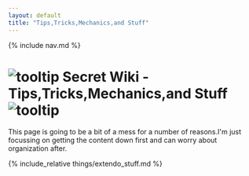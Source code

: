 ```yaml
---
layout: default
title: "Tips,Tricks,Mechanics,and Stuff"
---
```


{% include nav.md  %}

# ![tooltip]({{site.miscimages}}/walkinggrapple.gif) Secret Wiki - Tips,Tricks,Mechanics,and Stuff![tooltip]({{site.miscimages}}/walkinggrapple.gif)

This page is going to be a bit of a mess for a number of reasons.I'm just focussing on getting the content down first and can worry about organization after.




{% include_relative things/extendo_stuff.md  %}
